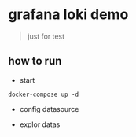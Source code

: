 # grafana loki demo

> just for test 

## how to run

* start

```code
docker-compose up -d
```

* config datasource

* explor datas
